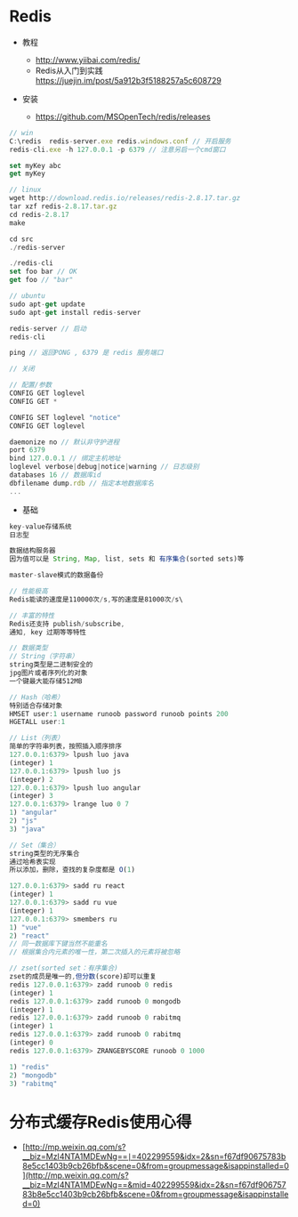 # Redis

- 教程

  - <http://www.yiibai.com/redis/>
  - Redis从入门到实践 <https://juejin.im/post/5a912b3f5188257a5c608729>

- 安装

  - <https://github.com/MSOpenTech/redis/releases>

```javascript
// win
C:\redis  redis-server.exe redis.windows.conf // 开启服务
redis-cli.exe -h 127.0.0.1 -p 6379 // 注意另启一个cmd窗口

set myKey abc
get myKey

// linux
wget http://download.redis.io/releases/redis-2.8.17.tar.gz
tar xzf redis-2.8.17.tar.gz
cd redis-2.8.17
make

cd src
./redis-server

./redis-cli
set foo bar // OK
get foo // "bar"

// ubuntu
sudo apt-get update
sudo apt-get install redis-server

redis-server // 启动
redis-cli

ping // 返回PONG , 6379 是 redis 服务端口

// 关闭

// 配置/参数
CONFIG GET loglevel
CONFIG GET *

CONFIG SET loglevel "notice"
CONFIG GET loglevel

daemonize no // 默认非守护进程
port 6379
bind 127.0.0.1 // 绑定主机地址
loglevel verbose|debug|notice|warning // 日志级别
databases 16 // 数据库id
dbfilename dump.rdb // 指定本地数据库名
...
```

- 基础

```javascript
key-value存储系统
日志型

数据结构服务器
因为值可以是 String, Map, list, sets 和 有序集合(sorted sets)等

master-slave模式的数据备份

// 性能极高
Redis能读的速度是110000次/s,写的速度是81000次/s\

// 丰富的特性
Redis还支持 publish/subscribe,
通知, key 过期等等特性

// 数据类型
// String（字符串）
string类型是二进制安全的
jpg图片或者序列化的对象
一个键最大能存储512MB

// Hash（哈希）
特别适合存储对象
HMSET user:1 username runoob password runoob points 200
HGETALL user:1

// List（列表）
简单的字符串列表，按照插入顺序排序
127.0.0.1:6379> lpush luo java
(integer) 1
127.0.0.1:6379> lpush luo js
(integer) 2
127.0.0.1:6379> lpush luo angular
(integer) 3
127.0.0.1:6379> lrange luo 0 7
1) "angular"
2) "js"
3) "java"

// Set（集合）
string类型的无序集合
通过哈希表实现
所以添加，删除，查找的复杂度都是 O(1)

127.0.0.1:6379> sadd ru react
(integer) 1
127.0.0.1:6379> sadd ru vue
(integer) 1
127.0.0.1:6379> smembers ru
1) "vue"
2) "react"
// 同一数据库下键当然不能重名
// 根据集合内元素的唯一性，第二次插入的元素将被忽略

// zset(sorted set：有序集合)
zset的成员是唯一的,但分数(score)却可以重复
redis 127.0.0.1:6379> zadd runoob 0 redis
(integer) 1
redis 127.0.0.1:6379> zadd runoob 0 mongodb
(integer) 1
redis 127.0.0.1:6379> zadd runoob 0 rabitmq
(integer) 1
redis 127.0.0.1:6379> zadd runoob 0 rabitmq
(integer) 0
redis 127.0.0.1:6379> ZRANGEBYSCORE runoob 0 1000

1) "redis"
2) "mongodb"
3) "rabitmq"
```

# 分布式缓存Redis使用心得

- [http://mp.weixin.qq.com/s?__biz=MzI4NTA1MDEwNg==∣=402299559&idx=2&sn=f67df90675783b8e5cc1403b9cb26bfb&scene=0&from=groupmessage&isappinstalled=0](http://mp.weixin.qq.com/s?__biz=MzI4NTA1MDEwNg==&mid=402299559&idx=2&sn=f67df90675783b8e5cc1403b9cb26bfb&scene=0&from=groupmessage&isappinstalled=0)
